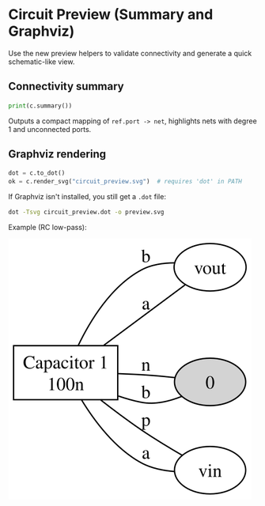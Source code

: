 # Circuit Preview (Summary and Graphviz)

Use the new preview helpers to validate connectivity and generate a quick schematic-like view.

## Connectivity summary
```python
print(c.summary())
```
Outputs a compact mapping of `ref.port -> net`, highlights nets with degree 1 and unconnected ports.

## Graphviz rendering
```python
dot = c.to_dot()
ok = c.render_svg("circuit_preview.svg")  # requires 'dot' in PATH
```

If Graphviz isn't installed, you still get a `.dot` file:
```bash
dot -Tsvg circuit_preview.dot -o preview.svg
```

Example (RC low-pass):

![Circuit preview](assets/examples/circuit_preview.svg)
